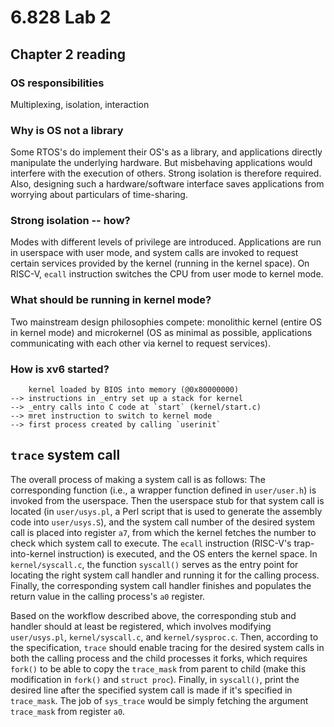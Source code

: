 # 6.828 Lab 2
## Chapter 2 reading
### OS responsibilities
Multiplexing, isolation, interaction
### Why is OS not a library
Some RTOS's do implement their OS's as a library, and applications directly manipulate the underlying hardware. But misbehaving applications would interfere with the execution of others. Strong isolation is therefore required. Also, designing such a hardware/software interface saves applications from worrying about particulars of time-sharing.
### Strong isolation -- how?
Modes with different levels of privilege are introduced. Applications are run in userspace with user mode, and system calls are invoked to request certain services provided by the kernel (running in the kernel space). On RISC-V, `ecall` instruction switches the CPU from user mode to kernel mode.
### What should be running in kernel mode?
Two mainstream design philosophies compete: monolithic kernel (entire OS in kernel mode) and microkernel (OS as minimal as possible, applications communicating with each other via kernel to request services).
### How is xv6 started?
```
    kernel loaded by BIOS into memory (@0x80000000)
--> instructions in _entry set up a stack for kernel
--> _entry calls into C code at `start` (kernel/start.c)
--> mret instruction to switch to kernel mode
--> first process created by calling `userinit`
```

## `trace` system call
The overall process of making a system call is as follows: The corresponding function (i.e., a wrapper function defined in `user/user.h`) is invoked from the userspace. Then the userspace stub for that system call is located (in `user/usys.pl`, a Perl script that is used to generate the assembly code into `user/usys.S`), and the system call number of the desired system call is placed into register `a7`, from which the kernel fetches the number to check which system call to execute. The `ecall` instruction (RISC-V's trap-into-kernel instruction) is executed, and the OS enters the kernel space. In `kernel/syscall.c`, the function `syscall()` serves as the entry point for locating the right system call handler and running it for the calling process. Finally, the corresponding system call handler finishes and populates the return value in the calling process's `a0` register.

Based on the workflow described above, the corresponding stub and handler should at least be registered, which involves modifying `user/usys.pl`, `kernel/syscall.c`, and `kernel/sysproc.c`. Then, according to the specification, `trace` should enable tracing for the desired system calls in both the calling process and the child processes it forks, which requires `fork()` to be able to copy the `trace_mask` from parent to child (make this modification in `fork()` and `struct proc`). Finally, in `syscall()`, print the desired line after the specified system call is made if it's specified in `trace_mask`. The job of `sys_trace` would be simply fetching the argument `trace_mask` from register `a0`.
